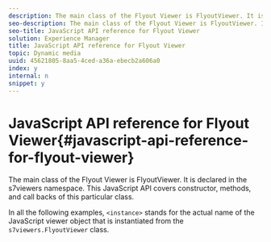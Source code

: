 ```yaml
---
description: The main class of the Flyout Viewer is FlyoutViewer. It is declared in the s7viewers namespace. This JavaScript API covers constructor, methods, and call backs of this particular class.
seo-description: The main class of the Flyout Viewer is FlyoutViewer. It is declared in the s7viewers namespace. This JavaScript API covers constructor, methods, and call backs of this particular class.
seo-title: JavaScript API reference for Flyout Viewer
solution: Experience Manager
title: JavaScript API reference for Flyout Viewer
topic: Dynamic media
uuid: 45621805-8aa5-4ced-a36a-ebecb2a606a0
index: y
internal: n
snippet: y
---
```


# JavaScript API reference for Flyout Viewer{#javascript-api-reference-for-flyout-viewer}

The main class of the Flyout Viewer is FlyoutViewer. It is declared in the s7viewers namespace. This JavaScript API covers constructor, methods, and call backs of this particular class.

In all the following examples, `<instance>` stands for the actual name of the JavaScript viewer object that is instantiated from the `s7viewers.FlyoutViewer` class. 
